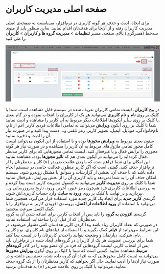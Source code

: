 # صفحه اصلی مدیریت کاربران

برای ایحاد، ادیت و حذف هر گونه کاربری در نرم‌افزار، می‌بایست به صفحه‌ی اصلی مدیریت کاربران رفته و از آن‌جا  برای هدف‌تان اقدام نمایید. به‌این منظور باید از منوی سه‌خط (همبرگری) بالای صفحه، مسیر **تنظیمات** > **مدیریت گروه ها و کاربران** > **کاربران** را طی کنید. 

![صفحه‌ی اصلی مدیریت کاربران](./Images/MainPageOfUserManagement.png)

در پیج **کاربران**، لیست تمامی کاربران تعریف شده در سیستم قابل مشاهده است. شما با کلیک بر روی **نام** و **نام کاربری** می‌توانید هر یک از کاربران را انتخاب نموده و در گام بعدی با کلیک بر روی سایر آیکون‌ها اطلاعات دیگر مربوط به آن کاربر را مشاهده و ادیت نمایید.<br>
شما با کلیک بر روی آیکون **ویرایش** می‌توانید به تمامی اطلاعات فردی کاربر اعم از نام، نام‌خانوادگی، موبایل، ایمیل، تصویر کاربر، رمز تلفنی و... دست پیدا کنید و در صورت نیاز آن را ادیت و ذخیره نمایید.<br>
ستون بعدی مربوط به **ویرایش مجوزها** بوده و با استفاده از این آیکون می‌توانید لیست کامل مجوز تمامی ماژول‌های مربوط به آن کاربر را مشاهده و در صورت نیاز هر گونه مجوزی را برایش فعال و یا غیرفعال کنید. لیست تمامی مجوزهایی که برای  کاربر مدنظر فعال کرده‌اید را می‌توانید در آیکون بعدی هم که **تاثیر مجوزها** بوده، مشاهده نمایید.<br>
این امکان برای شما فراهم شده که با زدن علامت ضربدر (×) کاربر مدنظرتان را از نرم‌افزار حذف کنید. گفتنی است که اگر کاربر منظور، فعالیت خاصی در سیستم انجام داده باشد که با حذف آن، بخشی از گزارشات و سوابق با مشکل روبه‌رو شود، سیستم امکان حذف آن را به شما نمی‌دهد و باید کاربری آن را از بخش ویرایش، غیرفعال نمایید.<br>
شما با کلیک بر روی **مدیریت کاربر** می‌توانید به کنسول مدیریت کاربر دست پیدا کرده و به بررسی اطلاعات کاربری فرد هم‌چون رمز عبور، آخرین ورود، تاریخ به‌روزرسانی و... بپردازید و در نهایت با کلیک بر روی **ورود به سایت** وارد حساب کاربری‌اش شوید.<br>
گزینه‌ی **کاربر جدید** برای ایجاد یک کاربر جدید مورد استفاده قرار می‌گیرد، همچنین شما می‌توانید با استفاده از **ورود اطلاعات از اکسل**، پروسه‌ی افزودن کاربر به نرم‌افزار را با کمک اکسل سرعت ببخشید.<br>
 گزینه‌ی **افزودن به گروه** را باید پس از انتخاب کاربر، برای اضافه شدن آن به گروه مدنظرتان که از قبل آن را ساخته‌اید، استفاده نمایید. <br>
در صورتی که تعداد کاربران زیاد باشد پیدا کردن کاربر هدف‌تان کمی دشوار می‌شود، در این شرایط می‌توانید از **فیلتر** کمک بگیرید و با استفاده از فیلدهای نام کاربری، نوع کاربر، نام، شرکت، دپارتمان و وضعیت بتوانید راحت‌تر کاربرتان را در لیست پیدا کنید.<br>
شما برای بررسی عضویت هر یک از کاربران در گروه‌های ایجاد شده در نرم‌افزار، باید پس از انتخاب کاربر، لیست گروه‌هایی که فرد در آن عضو بوده را در کادر **گروه‌های مرتبط** مشاهده نمایید. گفتنی است که شما با کلیک بر روی آیکون **ویرایش مجوزها**  می‌توانید به لیست کامل مجوزهایی که به افراد آن گروه داده شده، دسترسی داشته و در صورت نیاز آن‌ها را ادیت نمایید. حال اگر بخواهید که کاربر مدنظرتان را از یک گروه حذف نمایید، می‌توانید با کلیک بر روی علامت ضربدر (×) به هدف‌تان برسید. 
